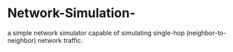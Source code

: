 # Network-Simulation-
a simple network simulator capable of simulating single-hop (neighbor-to-neighbor) network traffic. 
